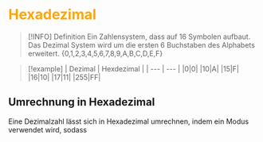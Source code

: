 # <font color = "orange">Hexadezimal</font>
 
>[!INFO] Definition
>Ein Zahlensystem, dass auf 16 Symbolen aufbaut.
>Das Dezimal System wird um die ersten 6 Buchstaben des Alphabets erweitert.
>{0,1,2,3,4,5,6,7,8,9,A,B,C,D,E,F}

>[!example]
>| Dezimal | Hexdezimal |
>| --- | --- |
>|0|0|
>|10|A|
>|15|F|
>|16|10|
|17|11|
|255|FF|

## Umrechnung in Hexadezimal
Eine Dezimalzahl lässt sich in Hexadezimal umrechnen, indem ein Modus verwendet wird, sodass 
